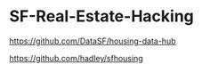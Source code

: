 # SF-Real-Estate-Hacking

https://github.com/DataSF/housing-data-hub

https://github.com/hadley/sfhousing
